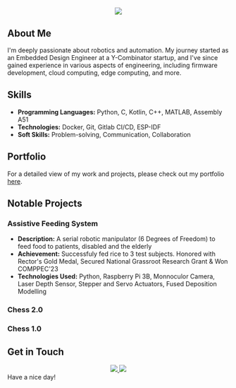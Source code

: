 <h1 align="center">
    <img src="https://readme-typing-svg.herokuapp.com/?font=Righteous&size=35&center=true&vCenter=true&width=500&height=70&duration=2000&lines=Hi!+👋;+I'm+Usama+Jahangir!;The+Roboticist+Wannabe" />
</h1>

## About Me
I'm deeply passionate about robotics and automation. My journey started as an Embedded Design Engineer at a Y-Combinator startup, and I've since gained experience in various aspects of engineering, including firmware development, cloud computing, edge computing, and more. 

## Skills
- **Programming Languages:** Python, C, Kotlin, C++, MATLAB, Assembly A51
- **Technologies:** Docker, Git, Gitlab CI/CD, ESP-IDF
- **Soft Skills:** Problem-solving, Communication, Collaboration

## Portfolio
For a detailed view of my work and projects, please check out my portfolio [here](https://drive.google.com/file/d/11DYQprTFclPE2LmpuCXYIanu2_71JjqW/view?usp=drive_link).

## Notable Projects
### Assistive Feeding System
- **Description:** A serial robotic manipulator (6 Degrees of Freedom) to feed food to patients, disabled and the elderly
- **Achievement:** Successfuly fed rice to 3 test subjects. Honored with Rector's Gold Medal, Secured National Grassroot Research Grant & Won COMPPEC'23
- **Technologies Used:** Python, Raspberry Pi 3B, Monnoculor Camera, Laser Depth Sensor, Stepper and Servo Actuators, Fused Deposition Modelling
### Chess 2.0
### Chess 1.0

## Get in Touch
<div align="center"> 
  <a href="mailto:mr.usama.jahangir@gmail.com">
    <img src="https://img.shields.io/badge/Gmail-333333?style=for-the-badge&logo=gmail&logoColor=red" target="_blank"/>
  </a>
  <a href="https://www.linkedin.com/in/usama--jahangir/" target="_blank">
    <img src="https://img.shields.io/badge/LinkedIn-0077B5?style=for-the-badge&logo=linkedin&logoColor=white" target="_blank" />
  </a>
  </div>
Have a nice day!


